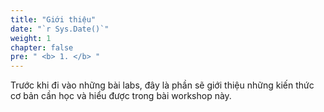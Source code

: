 ```yaml
---
title: "Giới thiệu"
date: "`r Sys.Date()`"
weight: 1
chapter: false
pre: " <b> 1. </b> "
---
```


Trước khi đi vào những bài labs, đây là phần sẽ giới thiệu những kiến thức cơ bản cần học và hiểu được trong bài workshop này.
